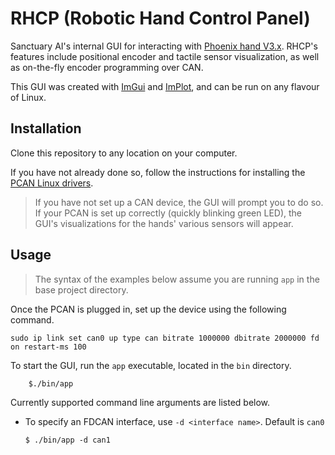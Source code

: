 # RHCP (Robotic Hand Control Panel)

Sanctuary AI's internal GUI for interacting with [Phoenix hand V3.x](https://sanctuaryai.atlassian.net/wiki/spaces/EMBD/pages/1115357218/WBH+V3). RHCP's features include positional encoder and tactile sensor visualization, as well as on-the-fly encoder programming over CAN. 

This GUI was created with [ImGui](https://github.com/ocornut/imgui) and [ImPlot](https://github.com/epezent/implot), and can be run on any flavour of Linux.


## Installation

Clone this repository to any location on your computer.

If you have not already done so, follow the instructions for installing the [PCAN Linux drivers](https://www.peak-system.com/fileadmin/media/linux/index.htm). 

> If you have not set up a CAN device, the GUI will prompt you to do so. If your PCAN is set up correctly (quickly blinking green LED), the GUI's visualizations for the hands' various sensors will appear.

## Usage

> The syntax of the examples below assume you are running ```app``` in the base project directory.

Once the PCAN is plugged in, set up the device using the following command.

```
sudo ip link set can0 up type can bitrate 1000000 dbitrate 2000000 fd on restart-ms 100
```

To start the GUI, run the `app` executable, located in the `bin` directory. 
```
    $./bin/app
```

Currently supported command line arguments are listed below.  

* To specify an FDCAN interface, use `-d <interface name>`. Default is `can0`
    ```
    $ ./bin/app -d can1
    ```





